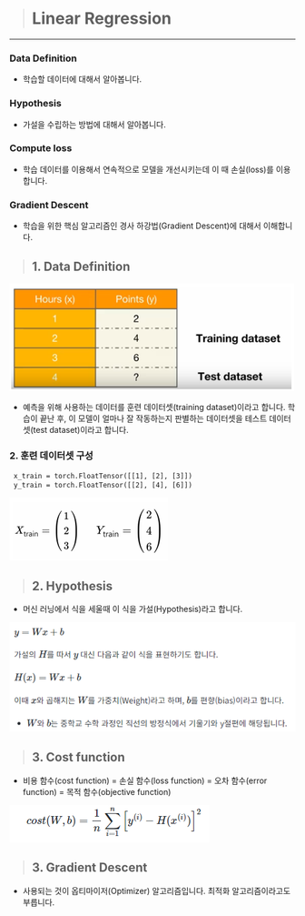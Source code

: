 ># Linear Regression

***
### Data Definition
- 학습할 데이터에 대해서 알아봅니다.

### Hypothesis 
- 가설을 수립하는 방법에 대해서 알아봅니다.

### Compute loss
- 학습 데이터를 이용해서 연속적으로 모델을 개선시키는데 이 때 손실(loss)를 이용합니다.

### Gradient Descent
- 학습을 위한 핵심 알고리즘인 경사 하강법(Gradient Descent)에 대해서 이해합니다.



>## 1. Data Definition


![Alt text](image/image-36.png)

-  예측을 위해 사용하는 데이터를 훈련 데이터셋(training dataset)이라고 합니다. 학습이 끝난 후, 이 모델이 얼마나 잘 작동하는지 판별하는 데이터셋을 테스트 데이터셋(test dataset)이라고 합니다.


### 2. 훈련 데이터셋 구성

```
 x_train = torch.FloatTensor([[1], [2], [3]])
 y_train = torch.FloatTensor([[2], [4], [6]])
```
![Alt text](image/image-37.png)

>## 2. Hypothesis

- 머신 러닝에서 식을 세울때 이 식을 가설(Hypothesis)라고 합니다.

![Alt text](image/image-38.png)


>## 3. Cost function

- 비용 함수(cost function) = 손실 함수(loss function) = 오차 함수(error function) = 목적 함수(objective function)

![Alt text](image/image-39.png)


>## 3. Gradient Descent

- 사용되는 것이 옵티마이저(Optimizer) 알고리즘입니다. 최적화 알고리즘이라고도 부릅니다.